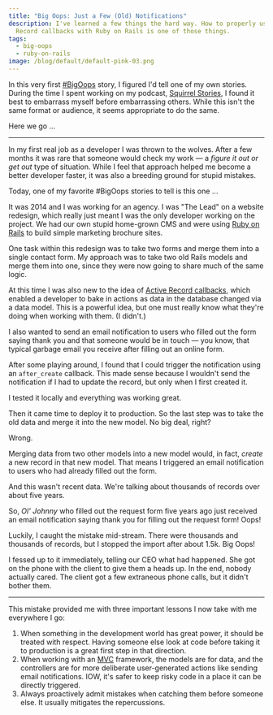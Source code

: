 ```yaml
---
title: "Big Oops: Just a Few (Old) Notifications"
description: I've learned a few things the hard way. How to properly use Active
  Record callbacks with Ruby on Rails is one of those things.
tags:
  - big-oops
  - ruby-on-rails
image: /blog/default/default-pink-03.png
---
```


In this very first [#BigOops](/blog/tag/big-oops/) story, I figured I'd tell one of my own stories. During the time I spent working on my podcast, [Squirrel Stories](https://www.squirrelstories.fm/), I found it best to embarrass myself before embarrassing others. While this isn't the same format or audience, it seems appropriate to do the same.

Here we go ...

---

In my first real job as a developer I was thrown to the wolves. After a few months it was rare that someone would check my work — a _figure it out or get out_ type of situation. While I feel that approach helped me become a better developer faster, it was also a breeding ground for stupid mistakes.

Today, one of my favorite #BigOops stories to tell is this one ...

It was 2014 and I was working for an agency. I was "The Lead" on a website redesign, which really just meant I was the only developer working on the project. We had our own stupid home-grown CMS and were using [Ruby on Rails](https://rubyonrails.org/) to build simple marketing brochure sites.

One task within this redesign was to take two forms and merge them into a single contact form. My approach was to take two old Rails models and merge them into one, since they were now going to share much of the same logic.

At this time I was also new to the idea of [Active Record callbacks](https://guides.rubyonrails.org/active_record_callbacks), which enabled a developer to bake in actions as data in the database changed via a data model. This is a powerful idea, but one must really know what they're doing when working with them. (I didn't.)

I also wanted to send an email notification to users who filled out the form saying thank you and that someone would be in touch — you know, that typical garbage email you receive after filling out an online form.

After some playing around, I found that I could trigger the notification using an `after_create` callback. This made sense because I wouldn't send the notification if I had to update the record, but only when I first created it.

I tested it locally and everything was working great.

Then it came time to deploy it to production. So the last step was to take the old data and merge it into the new model. No big deal, right?

Wrong.

Merging data from two other models into a new model would, in fact, _create_ a new record in that new model. That means I triggered an email notification to users who had already filled out the form.

And this wasn't recent data. We're talking about thousands of records over about five years.

So, _Ol' Johnny_ who filled out the request form five years ago just received an email notification saying thank you for filling out the request form! Oops!

Luckily, I caught the mistake mid-stream. There were thousands and thousands of records, but I stopped the import after about 1.5k. Big Oops!

I fessed up to it immediately, telling our CEO what had happened. She got on the phone with the client to give them a heads up. In the end, nobody actually cared. The client got a few extraneous phone calls, but it didn't bother them.

---

This mistake provided me with three important lessons I now take with me everywhere I go:

1. When something in the development world has great power, it should be treated with respect. Having someone else look at code before taking it to production is a great first step in that direction.
2. When working with an [MVC](https://en.wikipedia.org/wiki/Model%E2%80%93view%E2%80%93controller) framework, the models are for data, and the controllers are for more deliberate user-generated actions like sending email notifications. IOW, it's safer to keep risky code in a place it can be directly triggered.
3. Always proactively admit mistakes when catching them before someone else. It usually mitigates the repercussions.
